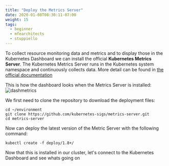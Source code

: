 ```yaml
---
title: "Deploy the Metrics Server"
date: 2020-01-08T08:30:11-07:00
weight: 15
tags:
  - beginner
  - mfearchitects
  - stuppiello
---
```


To collect resource monitoring data and metrics and to display those in the Kubernetes Dashboard we can install the official **Kubernetes Metrics Server**. The Kubernetes Metrics Server runs in the Kubernetes system namespace and continuously collects data. More detail can be found in   [the official documentation](https://github.com/kubernetes-sigs/metrics-server)

This is how the dashboard looks when the Metrics Server is installed:
![dashmetrics](/images/mfe/dashwithmetrics.jpg?classes=border,shadow)

We first need to clone the repository to download the deployment files:
```
cd ~/environment
git clone https://github.com/kubernetes-sigs/metrics-server.git
cd metrics-server
```

Now can deploy the latest version of the Metric Server with the following command:
```
kubectl create -f deploy/1.8+/
```

Now that this is installed in our cluster, let's connect to the Kubernetes Dashboard and see whats going on

